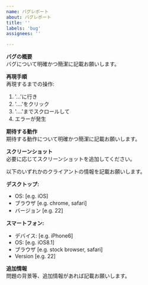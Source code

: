 ```yaml
---
name: バグレポート
about: バグレポート
title: ''
labels: 'bug'
assignees: ''

---
```


**バグの概要**  
バグについて明確かつ簡潔に記載お願いします。

**再現手順**  
再現するまでの操作:
1. '...'に行き
2. '....'をクリック
3. '....'までスクロールして
4. エラーが発生

**期待する動作**  
期待する動作について明確かつ簡潔に記載お願いします。

**スクリーンショット**  
必要に応じてスクリーンショットを追加してください。

以下のいずれかのクライアントの情報を記載お願いします。  

**デスクトップ:**
- OS: [e.g. iOS]
- ブラウザ [e.g. chrome, safari]
- バージョン [e.g. 22]

**スマートフォン:**
- デバイス: [e.g. iPhone6]
- OS: [e.g. iOS8.1]
- ブラウザ [e.g. stock browser, safari]
- Version [e.g. 22]

**追加情報**  
問題の背景等、追加情報があれば記載お願いします。

